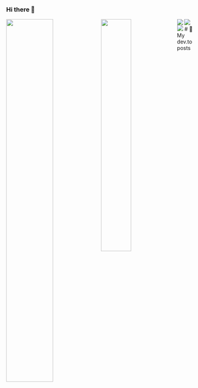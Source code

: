 ### Hi there 👋
<img align="left" width="50%" src="https://github-readme-stats.vercel.app/api?username=axadream&show_icons=true&theme=transparent&hide=contribs,prs" />
<img align="left" width="40%" src="https://github-readme-stats.vercel.app/api/top-langs/?username=axadream&layout=compact" />
<img align="left" src="https://img.shields.io/badge/javascript-%23323330.svg?style=for-the-badge&logo=javascript&logoColor=%23F7DF1E" />
<img align="left" src="https://img.shields.io/badge/typescript-%23007ACC.svg?style=for-the-badge&logo=typescript&logoColor=white" />
<img src="https://img.shields.io/badge/node.js-6DA55F?style=for-the-badge&logo=node.js&logoColor=white" />
<meta name="viewport" content="width=device-width, initial-scale=1.0, minimum-scale=1.0">
# 📖 My dev.to posts
<!-- BLOG-POST-LIST:START -->
<!-- BLOG-POST-LIST:END -->

